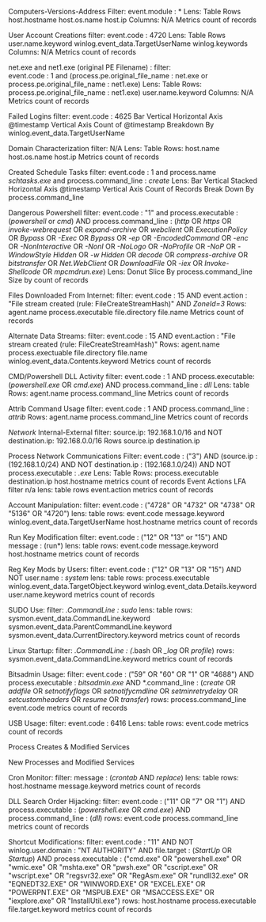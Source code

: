 Computers-Versions-Address
	Filter: event.module : *
	Lens: Table
	Rows
		host.hostname
		host.os.name
		host.ip
	Columns:
		N/A
	Metrics
		count of records	

User Account Creations
	filter: 
		event.code : 4720 
	Lens: Table
	Rows
		user.name.keyword
		winlog.event_data.TargetUserName
		winlog.keywords
	Columns:
		N/A
	Metrics
		count of records	

net.exe and net1.exe (original PE Filename) :
	filter:  
		event.code : 1 and (process.pe.original_file_name : net.exe or process.pe.original_file_name : net1.exe)
	Lens: Table
	Rows:
		process.pe.original_file_name : net1.exe)
		user.name.keyword
	Columns:
		N/A
	Metrics
		count of records	

Failed Logins
	filter: 
		event.code : 4625
	Bar Vertical
	Horizontal Axis
		@timestamp
	Vertical Axis
		Count of @timestamp
	Breakdown By
		winlog.event_data.TargetUserName

Domain Characterization
	filter:
		N/A
	Lens: 
		Table
	Rows:
		host.name
		host.os.name
		host.ip
	Metrics
		count of records
		
Created Schedule Tasks
	filter: 
		event.code : 1 and process.name *schtasks.exe* and process.command_line : *create*
	Lens: Bar Vertical Stacked
	Horizontal Axis
		@timestamp
	Vertical Axis
		Count of Records
	Break Down By
		process.command_line

Dangerous Powershell
	filter: 
		event.code : "1" and process.executable : (*powershell* or *cmd*) AND process.command_line : (*http* OR *https* OR *invoke-webrequest* OR *expand-archive* OR *webclient* OR *ExecutionPolicy* OR *Bypass* OR *-Exec* OR *Bypass* OR *-ep* OR *-EncodedCommand* OR  *-enc* OR *-NonInteractive* OR *-NonI* OR *-NoLogo* OR *-NoProfile* OR *-NoP* OR *-WindowStyle Hidden* OR *-w Hidden* OR *decode* OR *compress-archive* OR *bitstransfer* OR *Net.WebClient* OR *DownloadFile* OR *-iex* OR *Invoke-Shellcode* OR *mpcmdrun.exe*)
	Lens: Donut
	Slice By
		process.command_line
	Size by
		count of records

Files Downloaded From Internet:
	filter:
		event.code : 15 AND event.action : "File stream created (rule: FileCreateStreamHash)"  AND *ZoneId=3*
	Rows:
		agent.name
		process.executable
		file.directory
		file.name
	Metrics
		count of records

Alternate Data Streams:
	filter:
		event.code : 15 AND event.action : "File stream created (rule: FileCreateStreamHash)"
	Rows:
		agent.name
		process.exectuable
		file.directory
		file.name
		winlog.event_data.Contents.keyword
	Metrics
		count of records

CMD/Powershell DLL Activity
	filter:
		event.code : 1 AND process.executable: (*powershell.exe* OR *cmd.exe*) AND process.command_line : *dll*
	Lens:
		table
	Rows:
		agent.name
		process.command_line
	Metrics
		count of records

Attrib Command Usage
	filter: 
		event.code : 1 AND process.command_line : *attrib*
	Rows:
		agent.name
		process.command_line
	Metrics
		count of records

*Network* Internal-External
	filter: 
		source.ip: 192.168.1.0/16 and NOT destination.ip: 192.168.0.0/16
	Rows
		source.ip
		destination.ip

Process Network Communications
	Filter:
		event.code : ("3") AND (source.ip : (192.168.1.0/24) AND NOT destination.ip : (192.168.1.0/24)) AND NOT process.executable : *.exe*
	Lens:
		Table
	Rows:
		process.executable
		destination.ip
		host.hostname
	metrics
		count of records
Event Actions LFA
	filter
		n/a
	lens:
		table
	rows
		event.action
	metrics
		count of records

Account Manipulation:
	filter: 
		event.code : ("4728" OR "4732" OR "4738" OR "5136" OR "4720")
	lens:
		table
	rows:
		event.code
		message.keyword
		winlog.event_data.TargetUserName
		host.hostname
	metrics
		count of records

Run Key Modification
	filter:
		event.code : ("12" OR "13" or "15") AND message : (run*)
	lens:
		table
	rows:
		event.code
		message.keyword
		host.hostname
	metrics
		count of records

Reg Key Mods by Users:
	filter:
		event.code : ("12" OR "13" OR "15") AND NOT user.name : *system*
	lens:
		table
	rows:
		process.executable
		winlog.event_data.TargetObject.keyword
		winlog.event_data.Details.keyword
		user.name.keyword
	metrics
		count of records

SUDO Use:
	filter:
		*.CommandLine : sudo*
	lens:
		table
	rows:
		sysmon.event_data.CommandLine.keyword
		sysmon.event_data.ParentCommandLine.keyword
		sysmon.event_data.CurrentDirectory.keyword
	metrics
		count of records

Linux Startup:
	filter:
		*.CommandLine : (*.bash OR *_log* OR *profile*)
	rows:
		sysmon.event_data.CommandLine.keyword
	metrics
		count of records	

Bitsadmin Usage:
	filter:
		event.code : ("59" OR "60" OR "1" OR "4688") AND process.executable : *bitsadmin.exe* AND *.command_line : (*create* OR *addfile* OR *setnotifyflags* OR *setnotifycmdline* OR *setminretrydelay* OR *setcustomheaders* OR *resume* OR *transfer*)
	rows:
		process.command_line
		event.code
	metrics
		count of records	

USB Usage:
	filter:
		event.code : 6416
	Lens:
		table
	rows:
		event.code
	metrics
		count of records	

Process Creates & Modified Services

New Processes and Modified Services

Cron Monitor:
	filter:
		message : (*crontab* AND *replace*)
	lens:
		table
	rows:
		host.hostname
		message.keyword
	metrics
		count of records	

DLL Search Order Hijacking:
	filter:
		event.code : ("11" OR "7" OR "1") AND process.executable : (*powershell.exe* OR *cmd.exe*) AND process.command_line : (*dll*) 
	rows:
		event.code
		process.command_line
	metrics
		count of records	

Shortcut Modifications:
	filter:
		event.code : "11" AND NOT winlog.user.domain : "NT AUTHORITY" AND file.target : (*StartUp* OR *Startup*) AND process.executable : ("cmd.exe" OR "powershell.exe" OR "wmic.exe" OR "mshta.exe" OR "pwsh.exe" OR "cscript.exe" OR "wscript.exe" OR "regsvr32.exe" OR "RegAsm.exe" OR "rundll32.exe" OR "EQNEDT32.EXE" OR "WINWORD.EXE" OR "EXCEL.EXE" OR "POWERPNT.EXE" OR "MSPUB.EXE" OR "MSACCESS.EXE" OR "iexplore.exe" OR "InstallUtil.exe") 
	rows:
		host.hostname
		process.executable
		file.target.keyword
	metrics
		count of records	
